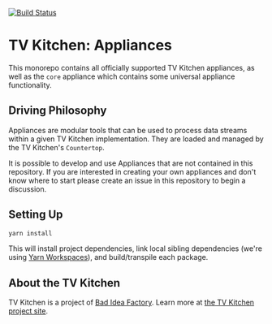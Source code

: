 [![Build Status](https://travis-ci.com/tvkitchen/appliances.svg?branch=main)](https://travis-ci.com/tvkitchen/appliances)

# TV Kitchen: Appliances

This monorepo contains all officially supported TV Kitchen appliances, as well as the `core` appliance which contains some universal appliance functionality.

## Driving Philosophy

Appliances are modular tools that can be used to process data streams within a given TV Kitchen implementation. They are loaded and managed by the TV Kitchen's `Countertop`.


It is possible to develop and use Appliances that are not contained in this repository. If you are interested in creating your own appliances and don't know where to start please create an issue in this repository to begin a discussion.

## Setting Up

```sh
yarn install
```

This will install project dependencies, link local sibling dependencies (we're using [Yarn Workspaces](https://classic.yarnpkg.com/en/docs/workspaces/)), and build/transpile each package.

## About the TV Kitchen

TV Kitchen is a project of [Bad Idea Factory](https://biffud.com).  Learn more at [the TV Kitchen project site](https://tv.kitchen).
